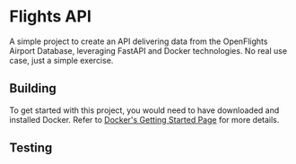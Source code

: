 # Flights API
A simple project to create an API delivering data from the OpenFlights Airport Database, leveraging FastAPI and Docker technologies. No real use case, just a simple exercise.

## Building
To get started with this project, you would need to have downloaded and installed Docker. Refer to [Docker's Getting Started Page](https://docs.docker.com/get-started/) for more details.  



## Testing
